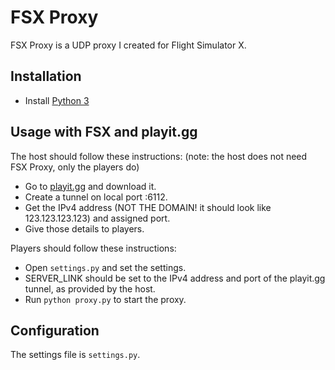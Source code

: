 # FSX Proxy
FSX Proxy is a UDP proxy I created for Flight Simulator X.

## Installation
* Install [Python 3](python.org/downloads)

## Usage with FSX and playit.gg
The host should follow these instructions: (note: the host does not need FSX Proxy, only the players do)
* Go to [playit.gg](playit.gg) and download it.
* Create a tunnel on local port :6112.
* Get the IPv4 address (NOT THE DOMAIN! it should look like 123.123.123.123) and assigned port.
* Give those details to players.

Players should follow these instructions:
* Open `settings.py` and set the settings.
* SERVER_LINK should be set to the IPv4 address and port of the playit.gg tunnel, as provided by the host.
* Run `python proxy.py` to start the proxy.

## Configuration
The settings file is `settings.py`.